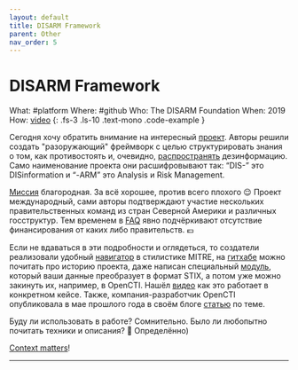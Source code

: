 ```yaml
---
layout: default
title: DISARM Framework
parent: Other
nav_order: 5
---
```

# DISARM Framework

What: #platform 
Where: #github 
Who: The DISARM Foundation
When: 2019
How: [video]
{: .fs-3 .ls-10 .text-mono .code-example }

Сегодня хочу обратить внимание на интересный [проект]. Авторы решили создать "разоружающий" фреймворк с целью структурировать знания о том, как противостоять и, очевидно, [распространять] дезинформацию. Само наименование проекта они расшифровывают так: “DIS-” это DISinformation и “-ARM” это Analysis и Risk Management. 

[Миссия] благородная. За всё хорошее, против всего плохого 😌 Проект международный, сами авторы подтверждают участие нескольких правительственных команд из стран Северной Америки и различных госструктур. Тем временем в [FAQ] явно подчёркивают отсутствие финансирования от каких либо правительств. 💶
 
Если не вдаваться в эти подробности и оглядеться, то создатели реализовали удобный [навигатор] в стилистике MITRE, на [гитхабе] можно почитать про историю проекта, даже написан специальный [модуль], который ваши данные преобразует в формат STIX, а потом уже можно закинуть их, например, в OpenCTI. Нашёл [видео] как это работает в конкретном кейсе. Также, компания-разработчик OpenCTI опубликовала в мае прошлого года в своём блоге [статью] по теме.

Буду ли использовать в работе? Сомнительно.
Было ли любопытно почитать техники и описания? 👀 Определённо)

[Context matters]!

----
[video]:https://youtu.be/D3CpyAabWxA
[проект]:https://www.disarm.foundation/
[распространять]:https://disarmframework.herokuapp.com/
[Миссия]:https://www.disarm.foundation/vision-and-mission
[FAQ]:https://drive.google.com/file/d/1_4D_QyO2u3IADeYO37en3029IXUPxSZW/view
[навигатор]:https://disarmfoundation.github.io/disarm-navigator/
[гитхабе]:https://github.com/DISARMFoundation/
[модуль]:https://github.com/DISARMFoundation/DISARM-STIX2
[видео]:https://www.youtube.com/watch?v=wBTntb9PNl8&ab_channel=Filigran
[статью]:https://blog.filigran.io/how-opencti-helps-to-fight-desinformation-and-foreign-interferences-424a3d02f2c7
[Context matters]:https://github.com/DISARMFoundation/DISARMframeworks/blob/main/generated_pages/techniques/T0042.md